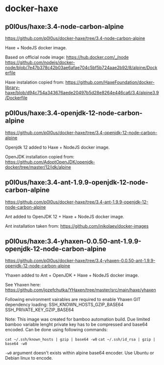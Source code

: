 # docker-haxe

## p0l0us/haxe:3.4-node-carbon-alpine
https://github.com/p0l0us/docker-haxe/tree/3.4-node-carbon-alpine

Haxe + NodeJS docker image.

Based on official node image:
    https://hub.docker.com/_/node
    https://github.com/nodejs/docker-node/blob/7e47b378c42b03ae6afae704c5bf5b724aae2b92/8/alpine/Dockerfile

Haxe instalation copied from:
    https://github.com/HaxeFoundation/docker-library-haxe/blob/d94c754a343676aede20497b5d28e8264e446ca6/3.4/alpine3.9/Dockerfile

## p0l0us/haxe:3.4-openjdk-12-node-carbon-alpine
https://github.com/p0l0us/docker-haxe/tree/3.4-openjdk-12-node-carbon-alpine

Openjdk 12 added to Haxe + NodeJS docker image.

OpenJDK installation copied from:
    https://github.com/AdoptOpenJDK/openjdk-docker/tree/master/12/jdk/alpine


## p0l0us/haxe:3.4-ant-1.9.9-openjdk-12-node-carbon-alpine
https://github.com/p0l0us/docker-haxe/tree/3.4-ant-1.9.9-openjdk-12-node-carbon-alpine

Ant added to OpenJDK 12 + Haxe + NodeJS docker image.

Ant installation taken from:
    https://github.com/inikolaev/docker-images


## p0l0us/haxe:3.4-yhaxen-0.0.50-ant-1.9.9-openjdk-12-node-carbon-alpine
https://github.com/p0l0us/docker-haxe/tree/3.4-yhaxen-0.0.50-ant-1.9.9-openjdk-12-node-carbon-alpine

Yhaxen added to Ant + OpenJDK + Haxe + NodeJS docker image.
 
See Yhaxen here: 
    https://github.com/jozefchutka/YHaxen/tree/master/src/main/haxe/yhaxen

Following environment vairables are required to enable Yhaxen GIT dependency loading:
    SSH_KNOWN_HOSTS_GZIP_BASE64
    SSH_PRIVATE_KEY_GZIP_BASE64
 
Note: This image was created for bamboo automation build. Due limited 
      bamboo variable lenght private key has to be compressed and 
      base64 encoded. Can be done using following commands:

`cat ~/.ssh/known_hosts | gzip | base64 -w0`
`cat ~/.ssh/id_rsa | gzip | base64 -w0`

`-w0` argument doesn't exists within alpine base64 encoder. Use Ubuntu or Debian linux to encode.
